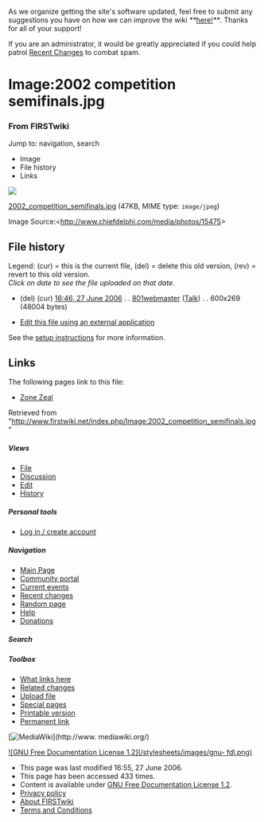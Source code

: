 As we organize getting the site's software updated, feel free to submit any
suggestions you have on how we can improve the wiki
_**_[here!](/index.php/User:Hallry/Suggestions "User:Hallry/Suggestions"
)_**_. Thanks for all of your support!

If you are an administrator, it would be greatly appreciated if you could help
patrol [Recent Changes](/index.php/Special:Recentchanges
"Special:Recentchanges" ) to combat spam.

# Image:2002 competition semifinals.jpg

### From FIRSTwiki

Jump to: navigation, search

  * Image
  * File history
  * Links

![](/media/6/60/2002_competition_semifinals.jpg)

[2002_competition_semifinals.jpg](/media/6/60/2002_competition_semifinals.jpg
"2002 competition semifinals.jpg" ) (47KB, MIME type: `image/jpeg`)

Image Source:&lt;<http://www.chiefdelphi.com/media/photos/15475>&gt;

## File history

Legend: (cur) = this is the current file, (del) = delete this old version,
(rev) = revert to this old version.  
_Click on date to see the file uploaded on that date_.

  * (del) (cur) [16:46, 27 June 2006](/media/6/60/2002_competition_semifinals.jpg "/media/6/60/2002 competition semifinals.jpg" ) . . [801webmaster](/index.php?title=User:801webmaster&action=edit "User:801webmaster" ) ([Talk](/index.php?title=User_talk:801webmaster&action=edit "User talk:801webmaster" )) . . 600x269 (48004 bytes)
  

  * [Edit this file using an external application](/index.php?title=Image:2002_competition_semifinals.jpg&action=edit&externaledit=true&mode=file "Image:2002 competition semifinals.jpg" )

See the [setup
instructions](http://meta.wikimedia.org/wiki/Help:External_editors
"http://meta.wikimedia.org/wiki/Help:External_editors" ) for more information.

## Links

The following pages link to this file:

  * [Zone Zeal](/index.php/Zone_Zeal "Zone Zeal" )

Retrieved from
"<http://www.firstwiki.net/index.php/Image:2002_competition_semifinals.jpg>"

##### Views

  * [File](/index.php/Image:2002_competition_semifinals.jpg)
  * [Discussion](/index.php?title=Image_talk:2002_competition_semifinals.jpg&action=edit)
  * [Edit](/index.php?title=Image:2002_competition_semifinals.jpg&action=edit)
  * [History](/index.php?title=Image:2002_competition_semifinals.jpg&action=history)

##### Personal tools

  * [Log in / create account](/index.php?title=Special:Userlogin&returnto=Image:2002_competition_semifinals.jpg)

[](/index.php/Main_Page "Main Page" )

##### Navigation

  * [Main Page](/index.php/Main_Page)
  * [Community portal](/index.php/FIRSTwiki:Community_portal)
  * [Current events](/index.php/Current_events)
  * [Recent changes](/index.php/Special:Recentchanges)
  * [Random page](/index.php/Special:Random)
  * [Help](/index.php/FIRSTwiki:Help)
  * [Donations](/index.php/FIRSTwiki:Site_support)

##### Search



##### Toolbox

  * [What links here](/index.php/Special:Whatlinkshere/Image:2002_competition_semifinals.jpg)
  * [Related changes](/index.php/Special:Recentchangeslinked/Image:2002_competition_semifinals.jpg)
  * [Upload file](/index.php/Special:Upload)
  * [Special pages](/index.php/Special:Specialpages)
  * [Printable version](/index.php?title=Image:2002_competition_semifinals.jpg&printable=yes)
  * [Permanent link](/index.php?title=Image:2002_competition_semifinals.jpg&oldid=48359)

[![MediaWiki](/skins/common/images/poweredby_mediawiki_88x31.png)](http://www.
mediawiki.org/)

[![GNU Free Documentation License 1.2](/stylesheets/images/gnu-
fdl.png)](http://www.gnu.org/copyleft/fdl.html)

  * This page was last modified 16:55, 27 June 2006.
  * This page has been accessed 433 times.
  * Content is available under [GNU Free Documentation License 1.2](http://www.gnu.org/copyleft/fdl.html "http://www.gnu.org/copyleft/fdl.html" ).
  * [Privacy policy](/index.php/FIRSTwiki:Privacy_policy "FIRSTwiki:Privacy policy" )
  * [About FIRSTwiki](/index.php/FIRSTwiki:About "FIRSTwiki:About" )
  * [Terms and Conditions](/index.php/FIRSTwiki:Terms_and_conditions "FIRSTwiki:Terms and conditions" )

